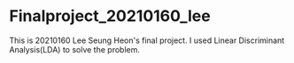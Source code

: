 # Finalproject_20210160_lee
This is 20210160 Lee Seung Heon's final project. I used Linear Discriminant Analysis(LDA) to solve the problem.
